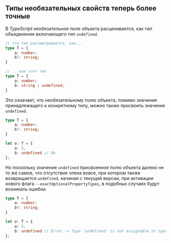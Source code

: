## Типы необязательных свойств теперь более точные

В _TypeScript_ необязательное поле объекта расценивается, как тип объединение включающего тип `undefined`.

`````ts
// это тип рассматривается, как...
type T = {
    a: number;
    b?: string;
}

// ...как этот тип
type T = {
    a: number;
    b: string | undefined;
}
`````

Это означает, что необязательному полю объекта, помимо значения принадлежащего к конкретному типу, можно также присвоить значение `undefined`.

`````ts
type T = {
    a: number;
    b?: string;
}

let o: T = {
    a: 5,
    b: undefined // Ok
};
`````

Но поскольку значение `undefined` присвоенное полю объекта далеко не то же самое, что отсутствие члена вовсе, при котором также возвращается `undefined`, начиная с текущей версии, при активации нового флага `--exactOptionalPropertyTypes`, в подобных случаях будут возникать ошибки.

`````ts
type T = {
    a: number;
    b?: string;
}

let o: T = {
    a: 5,
    b: undefined // Error -> Type 'undefined' is not assignable to type 'string'.ts(2322)
};
`````